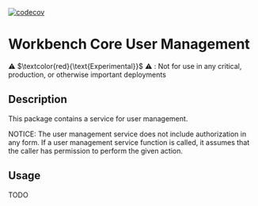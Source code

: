 [![codecov](https://codecov.io/github/aws-solutions/solution-spark-on-aws/branch/codecov/graph/badge.svg?flag=workbench-core-user-management)](https://app.codecov.io/github/aws-solutions/solution-spark-on-aws/tree/codecov)

# Workbench Core User Management

⚠️ $\textcolor{red}{\text{Experimental}}$ ⚠️ : Not for use in any critical, production, or otherwise important deployments

## Description

This package contains a service for user management.

NOTICE: The user management service does not include authorization in any form. If a user management service function is called, it assumes that the caller has permission to perform the given action.

## Usage
TODO
